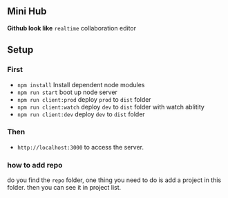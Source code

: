## Mini Hub
**Github look like** `realtime` collaboration editor

## Setup
### First
* `npm install` Install dependent node modules
* `npm run start` boot up node server
* `npm run client:prod` deploy `prod` to `dist` folder
* `npm run client:watch` deploy `dev` to `dist` folder with watch ablitity
* `npm run client:dev` deploy `dev` to `dist` folder


### Then
* `http://localhost:3000` to access the server.

### how to add repo
do you find the `repo` folder, one thing you need to do is add a project in this folder. then you can see it in project list.
